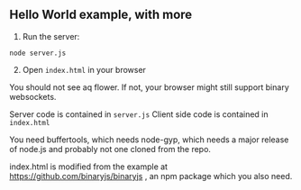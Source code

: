 ## Hello World example, with more


1. Run the server:
```  
node server.js
``` 

2. Open `index.html` in your browser

You should not see aq flower. If not, your browser might still support binary websockets.

Server code is contained in `server.js`
Client side code is contained in `index.html`

You need buffertools, which needs node-gyp, which needs a major release of node.js and probably not one cloned from the repo.

index.html is modified from the example at https://github.com/binaryjs/binaryjs , an npm package which you also need.
